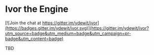 # Ivor the Engine

[![Join the chat at https://gitter.im/ydewit/ivor](https://badges.gitter.im/ydewit/ivor.svg)](https://gitter.im/ydewit/ivor?utm_source=badge&utm_medium=badge&utm_campaign=pr-badge&utm_content=badge)

TBD
